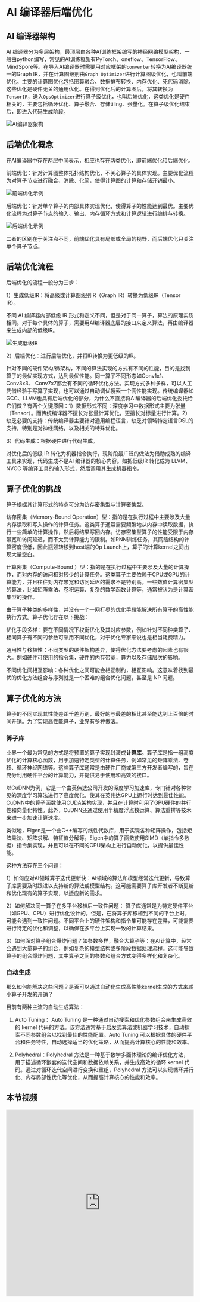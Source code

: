 # AI 编译器后端优化

## AI 编译器架构

AI 编译器分为多层架构，最顶层由各种AI训练框架编写的神经网络模型架构，一般由python编写，常见的AI训练框架有PyTorch、oneflow、TensorFlow、MindSpore等。在导入AI编译器时需要用对应框架的`converter`转换为AI编译器统一的Graph IR，并在计算图级别由`Graph Optimizer`进行计算图级优化，也叫前端优化。主要的计算图优化包括图算融合、数据排布转换、内存优化、死代码消除，这些优化是硬件无关的通用优化。在得到优化后的计算图后，将其转换为`TensorIR`，送入`OpsOptimizer`进行算子级优化，也叫后端优化，这类优化是硬件相关的，主要包括循环优化、算子融合、存储tiling、张量化。在算子级优化结束后，即进入代码生成阶段。

![AI编译器架构](../images/034CM_Backend/AI_compiler_framework.png)

## 后端优化概念

在AI编译器中存在两层中间表示，相应也存在两类优化，即前端优化和后端优化。

前端优化：针对计算图整体拓扑结构优化，不关心算子的具体实现。主要优化流程为对算子节点进行融合、消除、化简，使得计算图的计算和存储开销最小。

![前端优化示例](../images/034CM_Backend/frontend_optimize.png)

后端优化：针对单个算子的内部具体实现优化，使得算子的性能达到最优。主要优化流程为对算子节点的输入、输出、内存循环方式和计算逻辑进行编排与转换。

![后端优化示例](../images/034CM_Backend/backend_optimize.png)

二者的区别在于关注点不同，前端优化具有局部或全局的视野，而后端优化只关注单个算子节点。

## 后端优化流程

后端优化的流程一般分为三步：

1）生成低级IR：将高级或计算图级别IR（Graph IR）转换为低级IR（Tensor IR）。

不同 AI 编译器内部低级 IR 形式和定义不同，但是对于同一算子，算法的原理实质相同。对于每个具体的算子，需要用AI编译器底层的接口来定义算法，再由编译器来生成内部的低级IR。

![生成低级IR](../images/034CM_Backend/generate_IR.png)

2）后端优化：进行后端优化，并将IR转换为更低级的IR。

针对不同的硬件架构/微架构，不同的算法实现的方式有不同的性能，目的是找到算子的最优实现方式，达到最优性能。同一算子不同形态如Conv1x1、 Conv3x3、 Conv7x7都会有不同的循环优化方法。实现方式多种多样，可以人工凭借经验手写算子实现，也可以通过自动调优搜索一个高性能实现。传统编译器如GCC、LLVM也具有后端优化的部分，为什么不直接将AI编译器的后端优化委托给它们做？有两个关键原因：1）数据形式不同：深度学习中数据形式主要为张量（Tensor）。而传统编译器不擅长对张量计算优化，更擅长对标量进行计算。2）缺乏必要的支持：传统编译器主要针对通用编程语言，缺乏对领域特定语言DSL的支持，特别是对神经网络，以及相关的特殊优化。

3）代码生成：根据硬件进行代码生成。

对优化后的低级 IR 转化为机器指令执行，现阶段最广泛的做法为借助成熟的编译工具来实现，代码生成不是AI 编译器的核心内容。如把低级IR 转化成为 LLVM、NVCC 等编译工具的输入形式，然后调用其生成机器指令。

## 算子优化的挑战

算子根据其计算形式的特点可分为访存密集型与计算密集型。

访存密集（Memory-Bound Operation）型：指的是在执行过程中主要涉及大量内存读取和写入操作的计算任务。这类算子通常需要频繁地从内存中读取数据，执行一些简单的计算操作，然后将结果写回内存。访存密集型算子的性能受限于内存带宽和访问延迟，而不太受计算能力的限制。如RNN训练任务，其网络结构的计算密度很低，因此瓶颈转移到host端的Op Launch上，算子的计算kernel之间出现大量空白。

计算密集（Compute-Bound ）型：指的是在执行过程中主要涉及大量的计算操作，而对内存的访问相对较少的计算任务。这类算子主要依赖于CPU或GPU的计算能力，并且往往对内存带宽和访问延迟的需求不是特别高。一些数值计算密集型的算法，比如矩阵乘法、卷积运算、复杂的数学函数计算等，通常被认为是计算密集型的操作。

由于算子种类的多样性，并没有一个一网打尽的优化手段能解决所有算子的高性能执行方式。算子优化存在以下挑战：

优化手段多样：要在不同情况下权衡优化及其对应参数，例如针对不同种类算子、相同算子有不同的参数可采用不同优化，对于优化专家来说也是相当耗费精力。

通用性与移植性：不同类型的硬件架构差异，使得优化方法要考虑的因素也有很大。例如硬件可使用的指令集，硬件的内存带宽，算力以及存储层次的影响。

不同优化间相互影响：各种优化之间可能会相互制约，相互影响。这意味着找到最优的优化方法组合与序列就是一个困难的组合优化问题，甚至是 NP 问题。

## 算子优化的方法

算子的不同实现其性能差距千差万别，最好的与最差的相比甚至能达到上百倍的时间开销。为了实现高性能算子，业界有多种做法。

### 算子库

业界一个最为常见的方式是将预置的算子实现封装成**计算库**。算子库是指一组高度优化的计算核心函数，用于加速特定类型的计算任务，例如常见的矩阵乘法、卷积、循环神经网络等。这些算子库通常是由硬件厂商或第三方开发者编写的，旨在充分利用硬件平台的计算能力，并提供易于使用和高效的接口。

以CuDNN为例，它是一个由英伟达公司开发的深度学习加速库，专门针对各种常见的深度学习算法进行了高度优化，使其在英伟达GPU上运行时达到最佳性能。CuDNN中的算子函数使用CUDA架构实现，并且在计算时利用了GPU硬件的并行性和向量化特性。此外，CuDNN还通过使用半精度浮点数运算、算法重排等技术来进一步加速计算速度。

类似地，Eigen是一个由C++编写的线性代数库，用于实现各种矩阵操作，包括矩阵乘法、矩阵求解、特征值分解等。Eigen中的算子函数使用SIMD（单指令多数据）指令集实现，并且可以在不同的CPU架构上进行自动优化，以提供最佳性能。

这种方法存在三个问题：

1）如何应对AI领域算子迭代更新快：AI领域的算法和模型经常迭代更新，导致算子库需要及时跟进以支持新的算法或模型结构。这可能需要算子库开发者不断更新和优化现有的算子实现，以适应新的需求。

2）如何解决同一算子在多平台移植后一致性问题： 算子库通常是为特定硬件平台（如GPU、CPU）进行优化设计的。但是，在将算子库移植到不同的平台上时，可能会遇到一致性问题。不同平台上的硬件架构和指令集可能存在差异，可能需要进行特定的优化和调整，以确保在多平台上实现一致的计算结果。

3）如何面对算子组合爆炸问题？如参数多样，融合大算子等：在AI计算中，经常会遇到大量算子的组合，例如复杂的模型结构或多阶段数据处理流程。这可能导致算子的组合爆炸问题，其中算子之间的参数和组合方式变得多样化和复杂化。

### 自动生成

那么如何能解决这些问题？是否可以通过自动化生成高性能kernel生成的方式来减小算子开发的开销？

目前有两种主流的自动生成算法：

1. Auto Tuning： Auto Tuning 是一种通过自动搜索和优化参数组合来生成高效的 kernel 代码的方法。该方法通常基于启发式算法或机器学习技术，自动探索不同参数组合以找到最佳的性能配置。Auto Tuning 可以根据具体的硬件平台和任务特性，自动选择适当的优化策略，从而提高计算核心的性能和效率。

2. Polyhedral：Polyhedral 方法是一种基于数学多面体理论的编译优化方法，用于描述循环嵌套的迭代空间和数据依赖关系，并生成高效的循环 kernel 代码。通过对循环迭代空间进行变换和重组，Polyhedral 方法可以实现循环并行化、内存局部性优化等优化，从而提高计算核心的性能和效率。

## 本节视频

<iframe src="https://player.bilibili.com/player.html?bvid=BV17D4y177bP&as_wide=1&high_quality=1&danmaku=0&t=30&autoplay=0" width="100%" height="500" scrolling="no" border="0" frameborder="no" framespacing="0" allowfullscreen="true"> </iframe>

